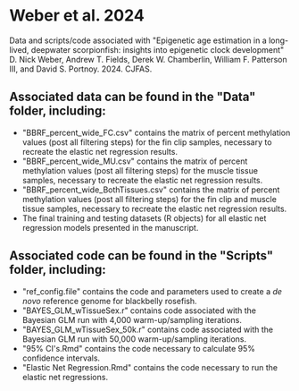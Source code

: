 # Weber et al. 2024

Data and scripts/code associated with "Epigenetic age estimation in a long-lived, deepwater scorpionfish: insights into epigenetic clock development" D. Nick Weber, Andrew T. Fields, Derek W. Chamberlin, William F. Patterson III, and David S. Portnoy. 2024. CJFAS.

## Associated data can be found in the "Data" folder, including:
- "BBRF_percent_wide_FC.csv" contains the matrix of percent methylation values (post all filtering steps) for the fin clip samples, necessary to recreate the elastic net regression results.
- "BBRF_percent_wide_MU.csv" contains the matrix of percent methylation values (post all filtering steps) for the muscle tissue samples, necessary to recreate the elastic net regression results.
- "BBRF_percent_wide_BothTissues.csv" contains the matrix of percent methylation values (post all filtering steps) for the fin clip and muscle tissue samples, necessary to recreate the elastic net regression results.
- The final training and testing datasets (R objects) for all elastic net regression models presented in the manuscript.

## Associated code can be found in the "Scripts" folder, including:

- "ref_config.file" contains the code and parameters used to create a *de novo* reference genome for blackbelly rosefish.
- "BAYES_GLM_wTissueSex.r" contains code associated with the Bayesian GLM run with 4,000 warm-up/sampling iterations.
- "BAYES_GLM_wTissueSex_50k.r" contains code associated with the Bayesian GLM run with 50,000 warm-up/sampling iterations.
- "95% CI's.Rmd" contains the code necessary to calculate 95% confidence intervals.
- "Elastic Net Regression.Rmd" contains the code necessary to run the elastic net regressions.
